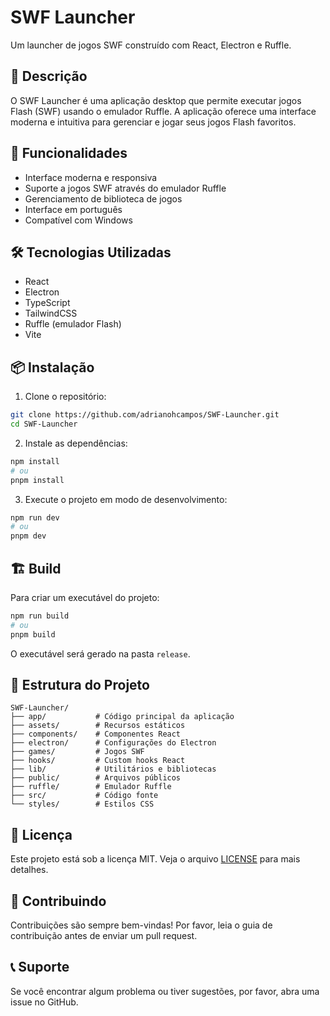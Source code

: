 # SWF Launcher

Um launcher de jogos SWF construído com React, Electron e Ruffle.

## 📝 Descrição

O SWF Launcher é uma aplicação desktop que permite executar jogos Flash (SWF) usando o emulador Ruffle. A aplicação oferece uma interface moderna e intuitiva para gerenciar e jogar seus jogos Flash favoritos.

## 🚀 Funcionalidades

- Interface moderna e responsiva
- Suporte a jogos SWF através do emulador Ruffle
- Gerenciamento de biblioteca de jogos
- Interface em português
- Compatível com Windows

## 🛠️ Tecnologias Utilizadas

- React
- Electron
- TypeScript
- TailwindCSS
- Ruffle (emulador Flash)
- Vite

## 📦 Instalação

1. Clone o repositório:
```bash
git clone https://github.com/adrianohcampos/SWF-Launcher.git
cd SWF-Launcher
```

2. Instale as dependências:
```bash
npm install
# ou
pnpm install
```

3. Execute o projeto em modo de desenvolvimento:
```bash
npm run dev
# ou
pnpm dev
```

## 🏗️ Build

Para criar um executável do projeto:

```bash
npm run build
# ou
pnpm build
```

O executável será gerado na pasta `release`.

## 📁 Estrutura do Projeto

```
SWF-Launcher/
├── app/           # Código principal da aplicação
├── assets/        # Recursos estáticos
├── components/    # Componentes React
├── electron/      # Configurações do Electron
├── games/         # Jogos SWF
├── hooks/         # Custom hooks React
├── lib/           # Utilitários e bibliotecas
├── public/        # Arquivos públicos
├── ruffle/        # Emulador Ruffle
├── src/           # Código fonte
└── styles/        # Estilos CSS
```

## 📄 Licença

Este projeto está sob a licença MIT. Veja o arquivo [LICENSE](LICENSE) para mais detalhes.

## 🤝 Contribuindo

Contribuições são sempre bem-vindas! Por favor, leia o guia de contribuição antes de enviar um pull request.

## 📞 Suporte

Se você encontrar algum problema ou tiver sugestões, por favor, abra uma issue no GitHub.
 
